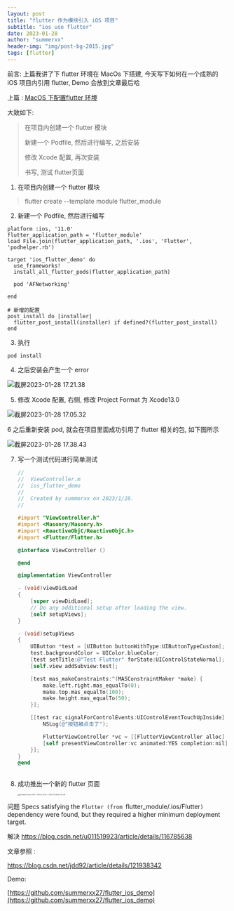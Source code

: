 ```yaml
---
layout: post
title: "flutter 作为模块引入 iOS 项目"
subtitle: "ios use flutter"
date: 2023-01-28
author: "summerxx"
header-img: "img/post-bg-2015.jpg"
tags: [flutter]
---
```


前言: 上篇我讲了下 flutter 环境在 MacOs 下搭建, 今天写下如何在一个成熟的 iOS 项目内引用 flutter, Demo 会放到文章最后哈

上篇 : [MacOS 下配置flutter 环境](https://www.jianshu.com/p/7e459cfd1545)

大致如下: 

> 在项目内创建一个 flutter 模块
>
> 新建一个 Podfile, 然后进行编写, 之后安装
>
> 修改 Xcode 配置, 再次安装
>
> 书写, 测试 flutter页面



1. 在项目内创建一个 flutter 模块

> flutter create --template module flutter_module

2. 新建一个 Podfile, 然后进行编写

```
platform :ios, '11.0'
flutter_application_path = 'flutter_module'
load File.join(flutter_application_path, '.ios', 'Flutter', 'podhelper.rb')

target 'ios_flutter_demo' do
  use_frameworks!
  install_all_flutter_pods(flutter_application_path)

  pod 'AFNetworking'

end

# 新增的配置
post_install do |installer|
  flutter_post_install(installer) if defined?(flutter_post_install)
end
```

3. 执行

```
pod install  
```

4. 之后安装会产生一个 error

![截屏2023-01-28 17.21.38](https://p.ipic.vip/lcevet.png)

5. 修改 Xcode 配置, 右侧, 修改 Project Format 为 Xcode13.0

![截屏2023-01-28 17.05.32](https://p.ipic.vip/6xy9vx.png)

6 之后重新安装 pod, 就会在项目里面成功引用了 flutter 相关的包, 如下图所示



![截屏2023-01-28 17.38.43](https://p.ipic.vip/klz2h8.png)



7. 写一个测试代码进行简单测试

   ```objective-c
   //
   //  ViewController.m
   //  ios_flutter_demo
   //
   //  Created by summerxx on 2023/1/28.
   //
   
   #import "ViewController.h"
   #import <Masonry/Masonry.h>
   #import <ReactiveObjC/ReactiveObjC.h>
   #import <Flutter/Flutter.h>
   
   @interface ViewController ()
   
   @end
   
   @implementation ViewController
   
   - (void)viewDidLoad
   {
       [super viewDidLoad];
       // Do any additional setup after loading the view.
       [self setupViews];
   }
   
   - (void)setupViews
   {
       UIButton *test = [UIButton buttonWithType:UIButtonTypeCustom];
       test.backgroundColor = UIColor.blueColor;
       [test setTitle:@"Test Flutter" forState:UIControlStateNormal];
       [self.view addSubview:test];
   
       [test mas_makeConstraints:^(MASConstraintMaker *make) {
           make.left.right.mas_equalTo(0);
           make.top.mas_equalTo(100);
           make.height.mas_equalTo(50);
       }];
   
       [[test rac_signalForControlEvents:UIControlEventTouchUpInside] subscribeNext:^(__kindof UIControl * _Nullable x) {
           NSLog(@"按钮被点击了");
   
           FlutterViewController *vc = [[FlutterViewController alloc] init];
           [self presentViewController:vc animated:YES completion:nil];
       }];
   }
   @end
    
   ```

8. 成功推出一个新的 flutter 页面

   <img src="https://p.ipic.vip/myq7c3.png" alt="Simulator Screen Shot - iPhone 14 Pro - 2023-01-28 at 17.41.28" style="zoom:25%;" />



问题 Specs satisfying the `Flutter (from `flutter_module/.ios/Flutter`)` dependency were found, but they required a higher minimum deployment target.

解决 https://blog.csdn.net/u011519923/article/details/116785638



文章参照 : 

https://blog.csdn.net/jdd92/article/details/121938342

Demo:

[https://github.com/summerxx27/flutter_ios_demo](https://github.com/summerxx27/flutter_ios_demo)
